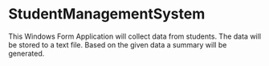 # StudentManagementSystem

This Windows Form Application will collect data from students. The data will be stored to a text file. Based on the given data a summary will be generated. 
